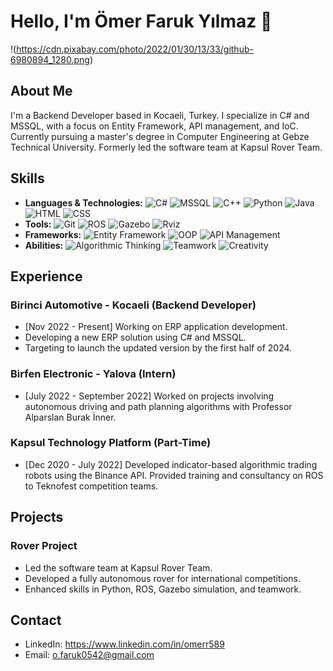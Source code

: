 # Hello, I'm Ömer Faruk Yılmaz 👋
!(https://cdn.pixabay.com/photo/2022/01/30/13/33/github-6980894_1280.png)
## About Me
I'm a Backend Developer based in Kocaeli, Turkey. I specialize in C# and MSSQL, with a focus on Entity Framework, API management, and IoC. Currently pursuing a master's degree in Computer Engineering at Gebze Technical University. Formerly led the software team at Kapsul Rover Team.


## Skills
- **Languages & Technologies:** 
  ![C#](https://img.shields.io/badge/-C%23-blue) ![MSSQL](https://img.shields.io/badge/-MSSQL-blue) ![C++](https://img.shields.io/badge/-C%2B%2B-blue) ![Python](https://img.shields.io/badge/-Python-blue) ![Java](https://img.shields.io/badge/-Java-blue) ![HTML](https://img.shields.io/badge/-HTML-blue) ![CSS](https://img.shields.io/badge/-CSS-blue)
- **Tools:** 
  ![Git](https://img.shields.io/badge/-Git-lightgrey) ![ROS](https://img.shields.io/badge/-ROS-lightgrey) ![Gazebo](https://img.shields.io/badge/-Gazebo-lightgrey) ![Rviz](https://img.shields.io/badge/-Rviz-lightgrey)
- **Frameworks:** 
  ![Entity Framework](https://img.shields.io/badge/-Entity_Framework-brightgreen) ![OOP](https://img.shields.io/badge/-OOP-brightgreen) ![API Management](https://img.shields.io/badge/-API_Management-brightgreen)
- **Abilities:** 
  ![Algorithmic Thinking](https://img.shields.io/badge/-Algorithmic_Thinking-yellowgreen) ![Teamwork](https://img.shields.io/badge/-Teamwork-yellowgreen) ![Creativity](https://img.shields.io/badge/-Creativity-yellowgreen)

## Experience
### Birinci Automotive - Kocaeli (Backend Developer) 
- [Nov 2022 - Present] Working on ERP application development.
- Developing a new ERP solution using C# and MSSQL.
- Targeting to launch the updated version by the first half of 2024.

### Birfen Electronic - Yalova (Intern)
- [July 2022 - September 2022] Worked on projects involving autonomous driving and path planning algorithms with Professor Alparslan Burak İnner.

### Kapsul Technology Platform (Part-Time)
- [Dec 2020 - July 2022] Developed indicator-based algorithmic trading robots using the Binance API. Provided training and consultancy on ROS to Teknofest competition teams.


## Projects
### Rover Project
- Led the software team at Kapsul Rover Team.
- Developed a fully autonomous rover for international competitions.
- Enhanced skills in Python, ROS, Gazebo simulation, and teamwork.

## Contact
- LinkedIn: https://www.linkedin.com/in/omerr589
- Email: o.faruk0542@gmail.com


<!--
**omerr589/omerr589** is a ✨ _special_ ✨ repository because its `README.md` (this file) appears on your GitHub profile.

Here are some ideas to get you started:

- 🔭 I’m currently working on ...
- 🌱 I’m currently learning ...
- 👯 I’m looking to collaborate on ...
- 🤔 I’m looking for help with ...
- 💬 Ask me about ...
- 📫 How to reach me: ...
- 😄 Pronouns: ...
- ⚡ Fun fact: ...
-->
